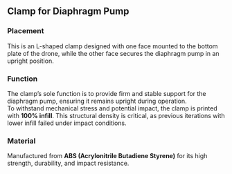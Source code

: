 ## Clamp for Diaphragm Pump

### Placement
This is an L-shaped clamp designed with one face mounted to the bottom plate of the drone, while the other face secures the diaphragm pump in an upright position.

### Function
The clamp’s sole function is to provide firm and stable support for the diaphragm pump, ensuring it remains upright during operation.  
To withstand mechanical stress and potential impact, the clamp is printed with **100% infill**. This structural density is critical, as previous iterations with lower infill failed under impact conditions.

### Material
Manufactured from **ABS (Acrylonitrile Butadiene Styrene)** for its high strength, durability, and impact resistance.
